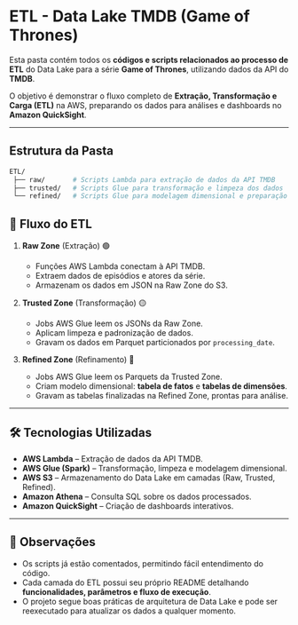 # ETL - Data Lake TMDB (Game of Thrones)

Esta pasta contém todos os **códigos e scripts relacionados ao processo de ETL** do Data Lake para a série **Game of Thrones**, utilizando dados da API do **TMDB**.  

O objetivo é demonstrar o fluxo completo de **Extração, Transformação e Carga (ETL)** na AWS, preparando os dados para análises e dashboards no **Amazon QuickSight**.

---

## Estrutura da Pasta

```bash
ETL/
 ├── raw/       # Scripts Lambda para extração de dados da API TMDB
 ├── trusted/   # Scripts Glue para transformação e limpeza dos dados
 └── refined/   # Scripts Glue para modelagem dimensional e preparação para 
```

## 🚀 Fluxo do ETL

1. **Raw Zone** (Extração) 🟢  
   - Funções AWS Lambda conectam à API TMDB.  
   - Extraem dados de episódios e atores da série.  
   - Armazenam os dados em JSON na Raw Zone do S3.

2. **Trusted Zone** (Transformação) 🟡  
   - Jobs AWS Glue leem os JSONs da Raw Zone.  
   - Aplicam limpeza e padronização de dados.  
   - Gravam os dados em Parquet particionados por `processing_date`.

3. **Refined Zone** (Refinamento) 🔵  
   - Jobs AWS Glue leem os Parquets da Trusted Zone.  
   - Criam modelo dimensional: **tabela de fatos** e **tabelas de dimensões**.  
   - Gravam as tabelas finalizadas na Refined Zone, prontas para análise.

---

## 🛠 Tecnologias Utilizadas

- **AWS Lambda** – Extração de dados da API TMDB.  
- **AWS Glue (Spark)** – Transformação, limpeza e modelagem dimensional.  
- **AWS S3** – Armazenamento do Data Lake em camadas (Raw, Trusted, Refined).  
- **Amazon Athena** – Consulta SQL sobre os dados processados.  
- **Amazon QuickSight** – Criação de dashboards interativos.

---

## 📝 Observações

- Os scripts já estão comentados, permitindo fácil entendimento do código.  
- Cada camada do ETL possui seu próprio README detalhando **funcionalidades, parâmetros e fluxo de execução**.  
- O projeto segue boas práticas de arquitetura de Data Lake e pode ser reexecutado para atualizar os dados a qualquer momento.
